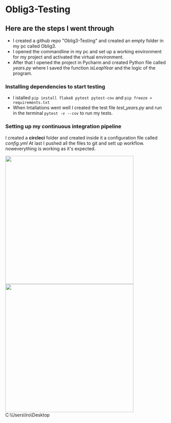 # Oblig3-Testing

## Here are the steps I went through
* I created a github repo "Oblig3-Testing" and created an empty folder in my pc called Oblig3.
* I opened the commandline in my pc and set up a working environment for my project and activated the virtual environment.  
* After that I opened the project in Pycharm and created Python file called *years.py* 
where I saved the function *isLeapYear* and the logic of the program.

### Installing dependencies to start testing
* I istalled ```pip install flake8 pytest pytest-cov``` and ```pip freeze > requirements.txt```
* When Intallations went well I created the test file *test_years.py* and run in the terminal ```pytest -v --cov```
to run my tests. 

### Setting up my continuous integration pipeline
I created a **circleci** folder and created inside it a configuration file called *config.yml*
At last I pushed all the files to git and sett up workflow. 
noweverything is working as it's expected.


<img src="\img\testCapture.JPG" width="400">
<img src="/img/hiof-logo-nor-black-v1.0.0.jpg" width="400">
C:\Users\Iro\Desktop
